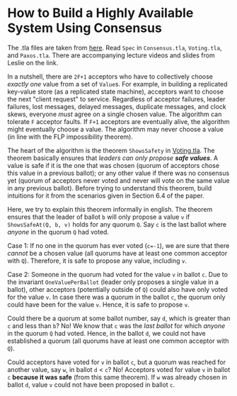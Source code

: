 # How to Build a Highly Available System Using Consensus

The .tla files are taken from
[here](https://lamport.azurewebsites.net/tla/paxos-algorithm.html).  Read `Spec`
in `Consensus.tla`, `Voting.tla`, and `Paxos.tla`.  There are accompanying
lecture videos and slides from Leslie on the link.

In a nutshell, there are `2F+1` acceptors who have to collectively choose
*exactly one* value from a set of `Value`s. For example, in building a replicated
key-value store (as a replicated state machine), acceptors want to choose the
next "client request" to service. Regardless of acceptor failures, leader
failures, lost messages, delayed messages, duplicate messages, and clock skews,
everyone *must* agree on a single chosen value. The algorithm can tolerate `F`
acceptor faults. If `F+1` acceptors are eventually alive, the algorithm might
eventually choose a value. The algorithm may never choose a value (in line with
the FLP impossibility theorem).

The heart of the algorithm is the theorem `ShowsSafety` in
[Voting.tla](./Voting.tla). The theorem basically ensures that *leaders can only
propose **safe values***.  A value is safe if it is the one that was chosen
(quorum of acceptors chose this value in a previous ballot); or any other value
if there was no consensus yet (quorum of acceptors never voted and never will
vote on the same value in any previous ballot).  Before trying to understand
this theorem, build intuitions for it from the scenarios given in Section 6.4 of
the paper.

Here, we try to explain this theorem informally in english. The theorem ensures
that the leader of ballot `b` will only propose a value `v` if `ShowsSafeAt(Q,
b, v)` holds for any quorum `Q`. Say `c` is the last ballot where *anyone* in
the quorum `Q` had voted. 

Case 1: If no one in the quorum has ever voted (`c=-1`), we are sure that there
*cannot* be a chosen value (all quorums have at least one common acceptor with
`Q`). Therefore, it is safe to propose any value, including `v`.

Case 2: Someone in the quorum had voted for the value `v` in ballot `c`. Due to
the invariant `OneValuePerBallot` (leader only proposes a single value in a
ballot), other acceptors (potentially outside of `Q`) could also have only voted
for the value `v`. In case there was a quorum in the ballot `c`, the quorum only
could have been for the value `v`. Hence, it is safe to propose `v`.

Could there be a quorum at some ballot number, say `d`, which is greater than
`c` and less than `b`? No! We know that `c` was the *last ballot* for which
*anyone* in the quorum `Q` had voted. Hence, in the ballot `d`, we could not have
established a quorum (all quorums have at least one common acceptor with `Q`).

Could acceptors have voted for `v` in ballot `c`, but a quorum was reached for
another value, say `w`, in ballot `d` < `c`? No! Acceptors voted for value `v`
in ballot `c` **because it was safe** (from this same theorem). If `w` was
already chosen in ballot `d`, value `v` could not have been proposed in ballot
`c`.